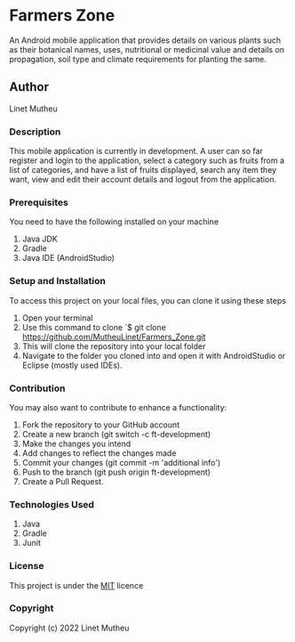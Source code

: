 # Farmers Zone

An Android mobile application that provides details on various plants such as their botanical names, uses, nutritional or medicinal value and details on propagation, soil type and climate requirements for planting the same.

## Author

Linet Mutheu

### Description

This mobile application is currently in development. A user can so far register and login to the application, select a category such as fruits from a list of categories, and have a list of fruits displayed, search any item they want, view and edit their account details and logout from the application.

### Prerequisites

You need to have the following installed on your machine

1. Java JDK
2. Gradle
3. Java IDE (AndroidStudio)

### Setup and Installation

To access this project on your local files, you can clone it using these steps

1. Open your terminal
2. Use this command to clone `$ git clone
   https://github.com/MutheuLinet/Farmers_Zone.git
3. This will clone the repository into your local folder
4. Navigate to the folder you cloned into and open it with AndroidStudio or Eclipse (mostly used IDEs).

### Contribution

You may also want to contribute to enhance a functionality:

1. Fork the repository to your GitHub account
2. Create a new branch (git switch -c ft-development)
3. Make the changes you intend
4. Add changes to reflect the changes made
5. Commit your changes (git commit -m 'additional info')
6. Push to the branch (git push origin ft-development)
7. Create a Pull Request.

### Technologies Used

1. Java
2. Gradle
3. Junit

### License

This project is under the [MIT](LICENSE) licence

### Copyright

Copyright (c) 2022 Linet Mutheu
